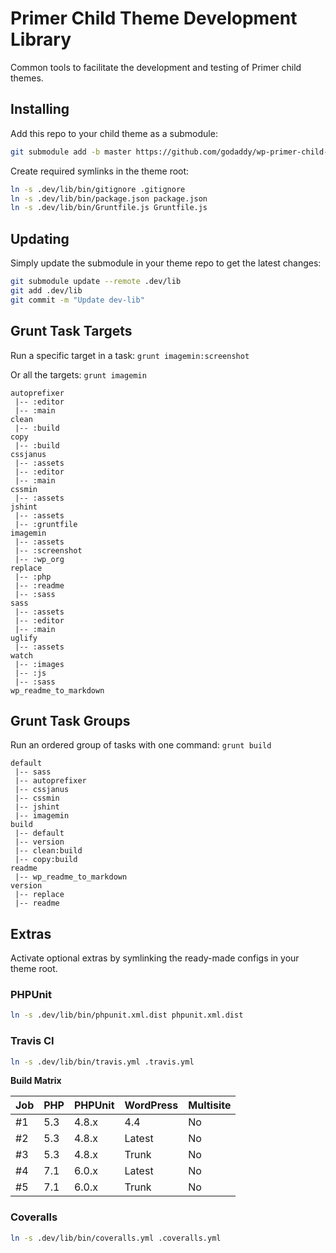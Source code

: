 # Primer Child Theme Development Library

Common tools to facilitate the development and testing of Primer child themes.

## Installing

Add this repo to your child theme as a submodule:

```sh
git submodule add -b master https://github.com/godaddy/wp-primer-child-dev-lib.git .dev/lib
```

Create required symlinks in the theme root:

```sh
ln -s .dev/lib/bin/gitignore .gitignore
ln -s .dev/lib/bin/package.json package.json
ln -s .dev/lib/bin/Gruntfile.js Gruntfile.js
```

## Updating

Simply update the submodule in your theme repo to get the latest changes:

```sh
git submodule update --remote .dev/lib
git add .dev/lib
git commit -m "Update dev-lib"
```

## Grunt Task Targets

Run a specific target in a task: `grunt imagemin:screenshot`

Or all the targets: `grunt imagemin`

```
autoprefixer
 |-- :editor
 |-- :main
clean
 |-- :build
copy
 |-- :build
cssjanus
 |-- :assets
 |-- :editor
 |-- :main
cssmin
 |-- :assets
jshint
 |-- :assets
 |-- :gruntfile
imagemin
 |-- :assets
 |-- :screenshot
 |-- :wp_org
replace
 |-- :php
 |-- :readme
 |-- :sass
sass
 |-- :assets
 |-- :editor
 |-- :main
uglify
 |-- :assets
watch
 |-- :images
 |-- :js
 |-- :sass
wp_readme_to_markdown
```

## Grunt Task Groups

Run an ordered group of tasks with one command: `grunt build`

```
default
 |-- sass
 |-- autoprefixer
 |-- cssjanus
 |-- cssmin
 |-- jshint
 |-- imagemin
build
 |-- default
 |-- version
 |-- clean:build
 |-- copy:build
readme
 |-- wp_readme_to_markdown
version
 |-- replace
 |-- readme
```

## Extras

Activate optional extras by symlinking the ready-made configs in your theme root.

### PHPUnit

```sh
ln -s .dev/lib/bin/phpunit.xml.dist phpunit.xml.dist
```

### Travis CI

```sh
ln -s .dev/lib/bin/travis.yml .travis.yml
```

**Build Matrix**

| Job    | PHP    | PHPUnit    | WordPress    | Multisite    |
| :----- | :----- | :--------- | :----------- | :----------- |
| #1     | 5.3    | 4.8.x      | 4.4          | No           |
| #2     | 5.3    | 4.8.x      | Latest       | No           |
| #3     | 5.3    | 4.8.x      | Trunk        | No           |
| #4     | 7.1    | 6.0.x      | Latest       | No           |
| #5     | 7.1    | 6.0.x      | Trunk        | No           |

### Coveralls

```sh
ln -s .dev/lib/bin/coveralls.yml .coveralls.yml
```
